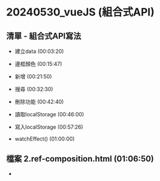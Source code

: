 # 20240530_vueJS (組合式API)
## 清單 - 組合式API寫法
* 建立data (00:03:20)
* 邊框顏色 (00:15:47)
* 新增 (00:21:50)
* 搜尋 (00:32:30)
* 刪除功能 (00:42:40)
* 讀取localStorage (00:46:00)
* 寫入localStorage (00:57:26)

* watchEffect() (01:00:00)

## 檔案 2.ref-composition.html (01:06:50)
* 
